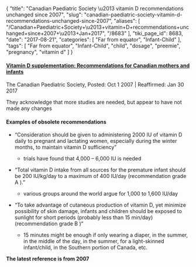 {
    "title": "Canadian Paediatric Society \u2013 vitamin D recommendations unchanged since 2007",
    "slug": "canadian-paediatric-society-vitamin-d-recommendations-unchanged-since-2007",
    "aliases": [
        "/Canadian+Paediatric+Society+\u2013+vitamin+D+recommendations+unchanged+since+2007+\u2013+Jan+2017",
        "/8683"
    ],
    "tiki_page_id": 8683,
    "date": "2017-08-21",
    "categories": [
        "Far from equator",
        "Infant-Child"
    ],
    "tags": [
        "Far from equator",
        "Infant-Child",
        "child",
        "dosage",
        "preemie",
        "pregnancy",
        "vitamin d"
    ]
}


#### [Vitamin D supplementation: Recommendations for Canadian mothers and infants](http://www.cps.ca/en/documents/position/vitamin-d%20)

The Canadian Paediatric Society, Posted: Oct 1 2007 | Reaffirmed: Jan 30 2017

They acknowledge that more studies are needed, but appear to have not made any changes

#### Examples of obsolete recommendations

* “Consideration should be given to administering 2000 IU of vitamin D daily to pregnant and lactating women, especially during the winter months, to maintain vitamin D sufficiency”

   * trials have found that 4,000 – 6,000 IU is needed

* “Total vitamin D intake from all sources for the premature infant should be 200 IU/kg/day to a maximum of 400 IU/day (recommendation grade A ).”

   * various groups around the world argue for 1,000 to 1,600 IU/day

* “To take advantage of cutaneous production of vitamin D, yet minimize possibility of skin damage, infants and children should be exposed to sunlight for short periods (probably less than 15 min/day) (recommendation grade B )”

   * 15 minutes might be enough if only wearing a diaper, in the summer, in the middle of the day,  in the summer, for a light-skinned infant/child, in the Southern portion of Canada, etc.

 **The latest reference is from 2007**